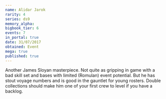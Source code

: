 ```yaml
---
name: Alidar Jarok
rarity: 4
series: ds9
memory_alpha:
bigbook_tier: 6
events: 7
in_portal: true
date: 31/07/2017
obtained: Event
mega: true
published: true
---
```


Another James Sloyan masterpiece. Not quite as gripping in game with a bad skill set and bases with limited (Romulan) event potential. But he has stout voyage numbers and is good in the gauntlet for young rosters. Double collections should make him one of your first crew to level if you have a backlog.
